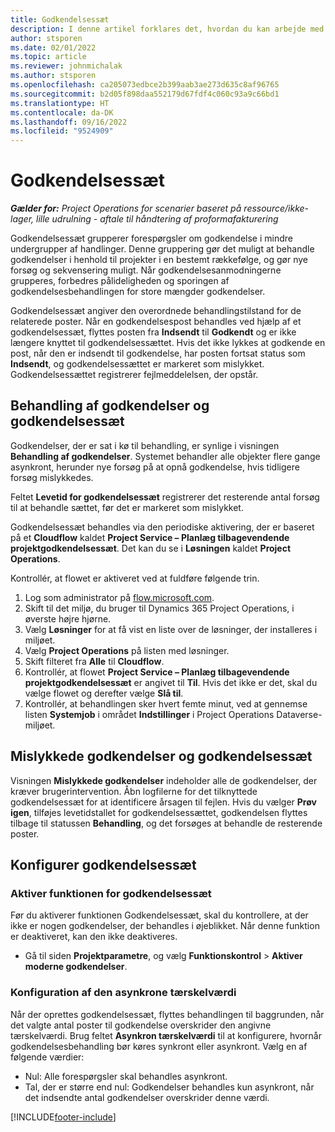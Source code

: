 ```yaml
---
title: Godkendelsessæt
description: I denne artikel forklares det, hvordan du kan arbejde med godkendelsessæt, forespørgsler og undergrupper af disse handlinger.
author: stsporen
ms.date: 02/01/2022
ms.topic: article
ms.reviewer: johnmichalak
ms.author: stsporen
ms.openlocfilehash: ca205073edbce2b399aab3ae273d635c8af96765
ms.sourcegitcommit: b2d05f898daa552179d67fdf4c060c93a9c66bd1
ms.translationtype: HT
ms.contentlocale: da-DK
ms.lasthandoff: 09/16/2022
ms.locfileid: "9524909"
---
```

# <a name="approval-sets"></a>Godkendelsessæt

_**Gælder for:** Project Operations for scenarier baseret på ressource/ikke-lager, lille udrulning - aftale til håndtering af proformafakturering_

Godkendelsessæt grupperer forespørgsler om godkendelse i mindre undergrupper af handlinger. Denne gruppering gør det muligt at behandle godkendelser i henhold til projekter i en bestemt rækkefølge, og gør nye forsøg og sekvensering muligt. Når godkendelsesanmodningerne grupperes, forbedres pålideligheden og sporingen af godkendelsesbehandlingen for store mængder godkendelser.

Godkendelsessæt angiver den overordnede behandlingstilstand for de relaterede poster. Når en godkendelsespost behandles ved hjælp af et godkendelsessæt, flyttes posten fra **Indsendt** til **Godkendt** og er ikke længere knyttet til godkendelsessættet. Hvis det ikke lykkes at godkende en post, når den er indsendt til godkendelse, har posten fortsat status som **Indsendt**, og godkendelsessættet er markeret som mislykket. Godkendelsessættet registrerer fejlmeddelelsen, der opstår.

## <a name="processing-approvals-and-approval-sets"></a>Behandling af godkendelser og godkendelsessæt
Godkendelser, der er sat i kø til behandling, er synlige i visningen **Behandling af godkendelser**. Systemet behandler alle objekter flere gange asynkront, herunder nye forsøg på at opnå godkendelse, hvis tidligere forsøg mislykkedes.

Feltet **Levetid for godkendelsessæt** registrerer det resterende antal forsøg til at behandle sættet, før det er markeret som mislykket.

Godkendelsessæt behandles via den periodiske aktivering, der er baseret på et **Cloudflow** kaldet **Project Service – Planlæg tilbagevendende projektgodkendelsessæt**. Det kan du se i **Løsningen** kaldet **Project Operations**. 

Kontrollér, at flowet er aktiveret ved at fuldføre følgende trin.

1. Log som administrator på [flow.microsoft.com](https://powerautomate.microsoft.com).
2. Skift til det miljø, du bruger til Dynamics 365 Project Operations, i øverste højre hjørne.
3. Vælg **Løsninger** for at få vist en liste over de løsninger, der installeres i miljøet.
4. Vælg **Project Operations** på listen med løsninger.
5. Skift filteret fra **Alle** til **Cloudflow**.
6. Kontrollér, at flowet **Project Service – Planlæg tilbagevendende projektgodkendelsessæt** er angivet til **Til**. Hvis det ikke er det, skal du vælge flowet og derefter vælge **Slå til**.
7. Kontrollér, at behandlingen sker hvert femte minut, ved at gennemse listen **Systemjob** i området **Indstillinger** i Project Operations Dataverse-miljøet.

## <a name="failed-approvals-and-approval-sets"></a>Mislykkede godkendelser og godkendelsessæt
Visningen **Mislykkede godkendelser** indeholder alle de godkendelser, der kræver brugerintervention. Åbn logfilerne for det tilknyttede godkendelsessæt for at identificere årsagen til fejlen.
Hvis du vælger **Prøv igen**, tilføjes levetidstallet for godkendelsessættet, godkendelsen flyttes tilbage til statussen **Behandling**, og det forsøges at behandle de resterende poster.

## <a name="configure-approval-sets"></a>Konfigurer godkendelsessæt

### <a name="enable-the-approval-sets-feature"></a>Aktiver funktionen for godkendelsessæt
Før du aktiverer funktionen Godkendelsessæt, skal du kontrollere, at der ikke er nogen godkendelser, der behandles i øjeblikket. Når denne funktion er deaktiveret, kan den ikke deaktiveres.

- Gå til siden **Projektparametre**, og vælg **Funktionskontrol** > **Aktiver moderne godkendelser**.

### <a name="configuring-the-asynchronous-threshold"></a>Konfiguration af den asynkrone tærskelværdi 
Når der oprettes godkendelsessæt, flyttes behandlingen til baggrunden, når det valgte antal poster til godkendelse overskrider den angivne tærskelværdi. Brug feltet **Asynkron tærskelværdi** til at konfigurere, hvornår godkendelsesbehandling bør køres synkront eller asynkront. Vælg en af følgende værdier:

  - Nul: Alle forespørgsler skal behandles asynkront. 
  - Tal, der er større end nul: Godkendelser behandles kun asynkront, når det indsendte antal godkendelser overskrider denne værdi.

[!INCLUDE[footer-include](../includes/footer-banner.md)]
